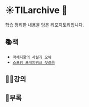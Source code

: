 # ☀️TILarchive 🌃

학습 정리한 내용을 담은 리포지토리입니다.



## 📚책
- [`객체지향의 사실과 오해`](https://github.com/Limdae94/TILarchive/tree/main/books/TheEssenceOfObjectOrientation)
- [`스프링 프레임워크 첫걸음`]()


## 👨‍🏫강의




## 🐝부록